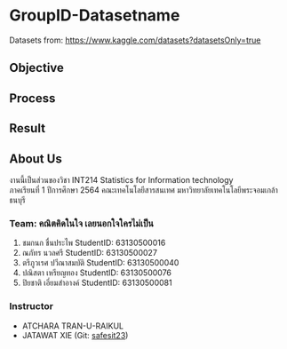 # GroupID-Datasetname
Datasets from: https://www.kaggle.com/datasets?datasetsOnly=true

## Objective

## Process

## Result

## About Us
งานนี้เป็นส่วนของวิชา INT214 Statistics for Information technology <br/> ภาคเรียนที่ 1 ปีการศึกษา 2564 คณะเทคโนโลยีสารสนเทศ มหาวิทยาลัยเทคโนโลยีพระจอมเกล้าธนบุรี
### Team: คณิตคิดในใจ เลยนอกใจใครไม่เป็น
1. ชมกนก ชื่นประไพ   StudentID: 63130500016
2. ณภัทร นวลศรี      StudentID: 63130500027
3. ตรีภูวเรศ ปวีณาสมบัติ StudentID: 63130500040
4. ปณิสตา เหรียญทอง  StudentID: 63130500076
5. ปิยชาติ เอี่ยมสำอางค์ StudentID: 63130500081

### Instructor
- ATCHARA TRAN-U-RAIKUL
- JATAWAT XIE (Git: [safesit23](https://github.com/safesit23))



